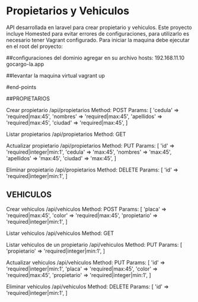 # Propietarios y Vehiculos
API desarrollada en laravel para crear propietario y vehiculos. 
Este proyecto incluye Homested para evitar errores de configuraciones, para utilizarlo es necesario tener Vagrant configurado. Para iniciar la maquina debe ejecutar en el root del proyecto:


##configuraciones del dominio
agregar en su archivo hosts:
192.168.11.10	gocargo-la.app

##levantar la maquina virtual
vagrant up


#end-points

##PROPIETARIOS 

Crear propietario
/api/propietarios
Method: POST
Params: [
            'cedula' => 'required|max:45',
            'nombres' => 'required|max:45',
            'apellidos' => 'required|max:45',
            'ciudad' => 'required|max:45',
]

Listar propietarios
/api/propietarios
Method: GET

Actualizar propietario
/api/propietarios
Method: PUT
Params: [
            'id' => 'required|integer|min:1',
            'cedula' => 'max:45',
            'nombres' => 'max:45',
            'apellidos' => 'max:45',
            'ciudad' => 'max:45',
]

Eliminar propietario
/api/propietarios
Method: DELETE
Params: [
            'id' => 'required|integer|min:1',
]


## VEHICULOS

Crear vehiculos
/api/vehiculos
Method: POST
Params: [
            'placa' => 'required|max:45',
            'color' => 'required|max:45',
            'propietario' => 'required|integer|min:1',
]

Listar vehiculos
/api/vehiculos
Method: GET

Listar vehiculos de un propietario
/api/vehiculos
Method: PUT
Params: [
            'propietario' => 'required|integer|min:1',
]

Actualizar vehiculos
/api/vehiculos
Method: PUT
Params: [
            'id' => 'required|integer|min:1',
            'placa' => 'required|max:45',
            'color' => 'required|max:45',
            'propietario' => 'required|integer|min:1',
]

Eliminar vehiculos
/api/vehiculos
Method: DELETE
Params: [
            'id' => 'required|integer|min:1',
]
